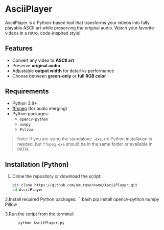 # AsciiPlayer

AsciiPlayer is a Python-based tool that transforms your videos into fully playable ASCII art while preserving the original audio. Watch your favorite videos in a retro, code-inspired style!  

## Features

- Convert any video to **ASCII art**  
- Preserve **original audio**  
- Adjustable **output width** for detail vs performance  
- Choose between **green-only** or **full RGB color**  

## Requirements

- Python 3.8+  
- [ffmpeg](https://ffmpeg.org/) (for audio merging)  
- Python packages:
  - `opencv-python`
  - `numpy`
  - `Pillow`

> Note: If you are using the standalone `.exe`, no Python installation is needed, but `ffmpeg.exe` should be in the same folder or available in PATH.  

## Installation (Python)

1. Clone the repository or download the script:
   ```bash
   git clone https://github.com/yourusername/AsciiPlayer.git
   cd AsciiPlayer

2.Install required Python packages:
    ```bash
         pip install opencv-python numpy Pillow
               

3.Run the script from the terminal:
  ```bash
        python AsciiPlayer.py

